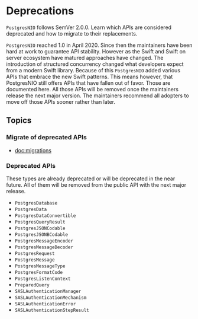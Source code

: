 # Deprecations

`PostgresNIO` follows SemVer 2.0.0. Learn which APIs are considered deprecated and how to migrate to
their replacements.

``PostgresNIO`` reached 1.0 in April 2020. Since then the maintainers have been hard at work to
guarantee API stability. However as the Swift and Swift on server ecosystem have matured approaches
have changed. The introduction of structured concurrency changed what developers expect from a
modern Swift library. Because of this ``PostgresNIO`` added various APIs that embrace the new Swift
patterns. This means however, that PostgresNIO still offers APIs that have fallen out of favor.
Those are documented here. All those APIs will be removed once the maintainers release the next
major version. The maintainers recommend all adopters to move off those APIs sooner rather than
later.

## Topics

### Migrate of deprecated APIs

- <doc:migrations>

### Deprecated APIs

These types are already deprecated or will be deprecated in the near future. All of them will be
removed from the public API with the next major release.

- ``PostgresDatabase``
- ``PostgresData``
- ``PostgresDataConvertible``
- ``PostgresQueryResult``
- ``PostgresJSONCodable``
- ``PostgresJSONBCodable``
- ``PostgresMessageEncoder``
- ``PostgresMessageDecoder``
- ``PostgresRequest``
- ``PostgresMessage``
- ``PostgresMessageType``
- ``PostgresFormatCode``
- ``PostgresListenContext``
- ``PreparedQuery``
- ``SASLAuthenticationManager``
- ``SASLAuthenticationMechanism``
- ``SASLAuthenticationError``
- ``SASLAuthenticationStepResult``
